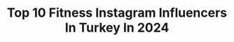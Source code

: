 ---
title: Top 10 Fitness Instagram Influencers In Turkey In 2024
description: >-
  Find top fitness Instagram influencers in Turkey in 2024. Most popular hashtags: #fitness #streetstyle #travel.
platform: Instagram
hits: 330
text_top: See the top-rated Instagram profiles on inBeat.
text_bottom: Our search engine aggregates 330 Instagram influencers like this in Turkey for you to pitch.
profiles:
  - username: "kenan__alii"
    fullname: >-
      Kenan Ali
    bio: >-
      Fitness personal trainer and dietitian
    location: "Turkey"
    followers: 92722
    engagement: 351
    commentsToLikes: 0.017705
    id: ck601y7gzgdz00i143qr2b18y
    verified: false
    hashtags: ""
  - username: "shahriyar_shams"
    fullname: >-
      Shahriyar Shams
    bio: >-
      Fitness trainer @fitness_club_vipgym Founder of @shams_clothe https://youtu.be/UU43tPRH82M
    location: "Turkey"
    followers: 80840
    engagement: 229
    commentsToLikes: 0.044913
    id: ck6ug19rp0ctp0j71rxdu7hoz
    verified: false
    hashtags: "#fashiondiary, #lookbook, #dapper, #streetstyle"
  - username: "agirsaglam_fitness"
    fullname: >-
      Furkan Kaya
    bio: >-
      Kanıta dayalı fitness kanalınız Ağırsağlam 10 yaşında! Koçluk, 🏋🏻‍♂️ programlar ve diyetisyen 🍎 hizmeti için DM 💬 “koçluk” yazın size dönelim! Mağaza:
    location: "Turkey"
    followers: 245094
    engagement: 173
    commentsToLikes: 0.011922
    id: ck6typgl253jp0j71sauzl4ld
    verified: false
    hashtags: "#ramazan, #egzersiz, #sa, #fitness"
  - username: "pinars0ylu"
    fullname: >-
      Pınar
    bio: >-
      Kocaeli - İstanbul📍 Türkçe Öğretmeni🎓 Pilates - Fitness Eğitmeni 🌬 📩pinarsoylu@gmail.com Somnio ergo sum..〰 @eventmag Private Club
    location: "Turkey"
    followers: 47355
    engagement: 140
    commentsToLikes: 0.017533
    id: ck9wfhzbqowah0j78mguj73sn
    verified: false
    hashtags: "#tatil, #photooftheday, #holiday, #travel"
  - username: "helga_model"
    fullname: >-
      Helga Lovekaty
    bio: >-
      Model & Actress #fitness #fashion #beauty #travel My TikTok ☃️ iamhelgamodel ⚡️ @BangEnergy Elite ✉️ 𝐭𝐚𝐥𝐞𝐧𝐭.𝐡𝐞𝐥𝐠𝐚@𝐠𝐦𝐚𝐢𝐥.𝐜𝐨𝐦
    location: "Turkey"
    followers: 4031957
    engagement: 109
    commentsToLikes: 0.004521
    id: ck6tzxcc1cf7l0j71guvwllsw
    verified: true
    hashtags: "#harleydavidson, #kalkan, #kalkanvacation, #rentvillakalkan"
  - username: "turkkanberkay"
    fullname: >-
      Berkay Türkkan - Fitness & Beslenme
    bio: >-
      Fitness ve beslenmeye bilimsel yaklaşım 📚 Uzaktan eğitim indirimli kontenjan bilgi👇 Berkay Türkkan Fitness App 📱 @take_hiq indirim kodu: berkay10 💊
    location: "Turkey"
    followers: 330287
    engagement: 104
    commentsToLikes: 0.014514
    id: ck6u8qyxst5me0j71xxrgutay
    verified: false
    hashtags: "#workout, #zay, #shoulders, #egzersiz"
  - username: "fit_busra"
    fullname: >-
      Büşra Önver
    bio: >-
      Lifestyle, Travel, Beauty Healthy Eating&Fitness Diary 🌎🛍💄🍏🏃🏼‍♀️ 📩busraonver@diepdigital.com
    location: "Turkey"
    followers: 228322
    engagement: 98
    commentsToLikes: 0.019313
    id: ck8tafzvnrlnm0j78jv18up83
    verified: false
    hashtags: "#viyana, #bal, #budape, #vienna"
  - username: "eminebasariir"
    fullname: >-
      Emine Başarır Ünal
    bio: >-
      📌@underarmour Global Ambassador 📌 @herbalifeturkiye Fitness Consultant 📌Runner of @ankarunning
    location: "Turkey"
    followers: 139041
    engagement: 64
    commentsToLikes: 0.030135
    id: ck9h9tkxl9wya0j78154l2s5o
    verified: false
    hashtags: "#herbalife, #reklam, #strongwomen, #herbalifenutrition"
  - username: "eylmbc"
    fullname: >-
      Eylem Abaci
    bio: >-
      virtual fitness buddy of 700K on youtube♡ 🏇 licensed equestrian
    location: "Turkey"
    followers: 253648
    engagement: 24
    commentsToLikes: 0.002832
    id: ck0u9o1p0abgw0i19ghjtaxcb
    verified: false
    hashtags: "#adak, #yachtlife, #yacht, #cyprus"
  - username: "sarah.knsl"
    fullname: >-
      Sarah
    bio: >-
      Streetstyle|Fitness|Mindset ERK📍 🎓 MA Digital Marketing 21| ♎️
    location: "Turkey"
    followers: 12119
    engagement: 417
    commentsToLikes: 0.091792
    id: ckapah9uqw3jc0i787sl66q8i
    verified: false
    hashtags: "#fashioninspo, #streetstyle, #germanbloggergirls, #denisebobepreset"
---
